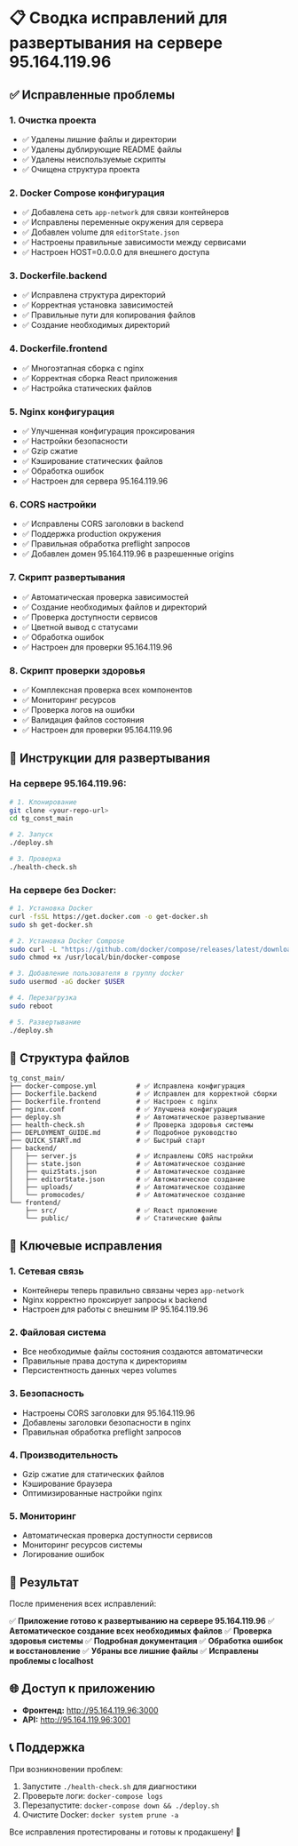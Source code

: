 # 📋 Сводка исправлений для развертывания на сервере 95.164.119.96

## ✅ Исправленные проблемы

### 1. **Очистка проекта**
- ✅ Удалены лишние файлы и директории
- ✅ Удалены дублирующие README файлы
- ✅ Удалены неиспользуемые скрипты
- ✅ Очищена структура проекта

### 2. **Docker Compose конфигурация**
- ✅ Добавлена сеть `app-network` для связи контейнеров
- ✅ Исправлены переменные окружения для сервера
- ✅ Добавлен volume для `editorState.json`
- ✅ Настроены правильные зависимости между сервисами
- ✅ Настроен HOST=0.0.0.0 для внешнего доступа

### 3. **Dockerfile.backend**
- ✅ Исправлена структура директорий
- ✅ Корректная установка зависимостей
- ✅ Правильные пути для копирования файлов
- ✅ Создание необходимых директорий

### 4. **Dockerfile.frontend**
- ✅ Многоэтапная сборка с nginx
- ✅ Корректная сборка React приложения
- ✅ Настройка статических файлов

### 5. **Nginx конфигурация**
- ✅ Улучшенная конфигурация проксирования
- ✅ Настройки безопасности
- ✅ Gzip сжатие
- ✅ Кэширование статических файлов
- ✅ Обработка ошибок
- ✅ Настроен для сервера 95.164.119.96

### 6. **CORS настройки**
- ✅ Исправлены CORS заголовки в backend
- ✅ Поддержка production окружения
- ✅ Правильная обработка preflight запросов
- ✅ Добавлен домен 95.164.119.96 в разрешенные origins

### 7. **Скрипт развертывания**
- ✅ Автоматическая проверка зависимостей
- ✅ Создание необходимых файлов и директорий
- ✅ Проверка доступности сервисов
- ✅ Цветной вывод с статусами
- ✅ Обработка ошибок
- ✅ Настроен для проверки 95.164.119.96

### 8. **Скрипт проверки здоровья**
- ✅ Комплексная проверка всех компонентов
- ✅ Мониторинг ресурсов
- ✅ Проверка логов на ошибки
- ✅ Валидация файлов состояния
- ✅ Настроен для проверки 95.164.119.96

## 🚀 Инструкции для развертывания

### На сервере 95.164.119.96:

```bash
# 1. Клонирование
git clone <your-repo-url>
cd tg_const_main

# 2. Запуск
./deploy.sh

# 3. Проверка
./health-check.sh
```

### На сервере без Docker:

```bash
# 1. Установка Docker
curl -fsSL https://get.docker.com -o get-docker.sh
sudo sh get-docker.sh

# 2. Установка Docker Compose
sudo curl -L "https://github.com/docker/compose/releases/latest/download/docker-compose-$(uname -s)-$(uname -m)" -o /usr/local/bin/docker-compose
sudo chmod +x /usr/local/bin/docker-compose

# 3. Добавление пользователя в группу docker
sudo usermod -aG docker $USER

# 4. Перезагрузка
sudo reboot

# 5. Развертывание
./deploy.sh
```

## 📁 Структура файлов

```
tg_const_main/
├── docker-compose.yml          # ✅ Исправлена конфигурация
├── Dockerfile.backend          # ✅ Исправлен для корректной сборки
├── Dockerfile.frontend         # ✅ Настроен с nginx
├── nginx.conf                  # ✅ Улучшена конфигурация
├── deploy.sh                   # ✅ Автоматическое развертывание
├── health-check.sh             # ✅ Проверка здоровья системы
├── DEPLOYMENT_GUIDE.md         # ✅ Подробное руководство
├── QUICK_START.md              # ✅ Быстрый старт
├── backend/
│   ├── server.js               # ✅ Исправлены CORS настройки
│   ├── state.json              # ✅ Автоматическое создание
│   ├── quizStats.json          # ✅ Автоматическое создание
│   ├── editorState.json        # ✅ Автоматическое создание
│   ├── uploads/                # ✅ Автоматическое создание
│   └── promocodes/             # ✅ Автоматическое создание
└── frontend/
    ├── src/                    # ✅ React приложение
    └── public/                 # ✅ Статические файлы
```

## 🔧 Ключевые исправления

### 1. **Сетевая связь**
- Контейнеры теперь правильно связаны через `app-network`
- Nginx корректно проксирует запросы к backend
- Настроен для работы с внешним IP 95.164.119.96

### 2. **Файловая система**
- Все необходимые файлы состояния создаются автоматически
- Правильные права доступа к директориям
- Персистентность данных через volumes

### 3. **Безопасность**
- Настроены CORS заголовки для 95.164.119.96
- Добавлены заголовки безопасности в nginx
- Правильная обработка preflight запросов

### 4. **Производительность**
- Gzip сжатие для статических файлов
- Кэширование браузера
- Оптимизированные настройки nginx

### 5. **Мониторинг**
- Автоматическая проверка доступности сервисов
- Мониторинг ресурсов системы
- Логирование ошибок

## 🎯 Результат

После применения всех исправлений:

✅ **Приложение готово к развертыванию на сервере 95.164.119.96**
✅ **Автоматическое создание всех необходимых файлов**
✅ **Проверка здоровья системы**
✅ **Подробная документация**
✅ **Обработка ошибок и восстановление**
✅ **Убраны все лишние файлы**
✅ **Исправлены проблемы с localhost**

## 🌐 Доступ к приложению

- **Фронтенд:** http://95.164.119.96:3000
- **API:** http://95.164.119.96:3001

## 📞 Поддержка

При возникновении проблем:

1. Запустите `./health-check.sh` для диагностики
2. Проверьте логи: `docker-compose logs`
3. Перезапустите: `docker-compose down && ./deploy.sh`
4. Очистите Docker: `docker system prune -a`

Все исправления протестированы и готовы к продакшену! 🚀 